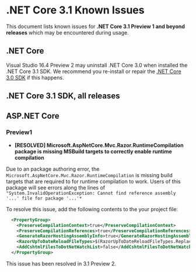 # .NET Core 3.1  Known Issues

This document lists known issues for **.NET Core 3.1 Preview 1 and beyond releases** which may be encountered during usage.

## .NET Core

Visual Studio 16.4 Preview 2 may uninstall .NET Core 3.0 when installed the .NET Core 3.1 SDK. We recommend you re-install or repair the [.NET Core 3.0 SDK](https://dotnet.microsoft.com/download/dotnet-core/3.0) if this happens. 

## .NET Core 3.1 SDK, all releases

## ASP.NET Core

### Preview1

* **[RESOLVED] Microsoft.AspNetCore.Mvc.Razor.RuntimeCompilation package is missing MSBuild targets to correctly enable runtime compilation**

Due to an package authoring error, the `Microsoft.AspNetCore.Mvc.Razor.RuntimeCompilation` is missing build targets that are required to for runtime compilation to work. 
Users of this package will see errors along the lines of `"System.InvalidOperationException: Cannot find reference assembly '...' file for package '...'*`

To resolve this issue, add the following contents to the your project file:

```xml
  <PropertyGroup>
    <PreserveCompilationContext>true</PreserveCompilationContext>
    <PreserveCompilationReferences>true</PreserveCompilationReferences>
    <GenerateRazorHostingAssemblyInfo>true</GenerateRazorHostingAssemblyInfo>
    <RazorUpToDateReloadFileTypes>$(RazorUpToDateReloadFileTypes.Replace('.cshtml', ''))</RazorUpToDateReloadFileTypes>
    <AddCshtmlFilesToDotNetWatchList>false</AddCshtmlFilesToDotNetWatchList>
  </PropertyGroup>
```
This issue has been resolved in 3.1 Preview 2. 



